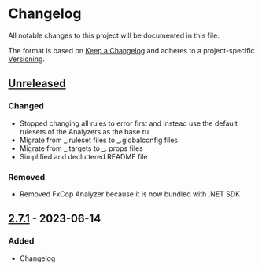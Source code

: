 # Changelog

All notable changes to this project will be documented in this file.

The format is based on [Keep a Changelog](https://keepachangelog.com/en/1.0.0/)
and adheres to a project-specific [Versioning](/README.md).

## [Unreleased]

### Changed

- Stopped changing all rules to error first and instead use the default rulesets of the Analyzers as the base ru
- Migrate from _.ruleset files to _.globalconfig files
- Migrate from _.targets to _. props files
- Simplified and decluttered README file

### Removed

- Removed FxCop Analyzer because it is now bundled with .NET SDK

## [2.7.1] - 2023-06-14

### Added

- Changelog

[unreleased]: https://github.com/neolution-ch/Neolution.CodeAnalysis/compare/v2.7.1...HEAD
[2.7.1]: https://github.com/neolution-ch/Neolution.CodeAnalysis/compare/v2.7.0...v2.7.1
